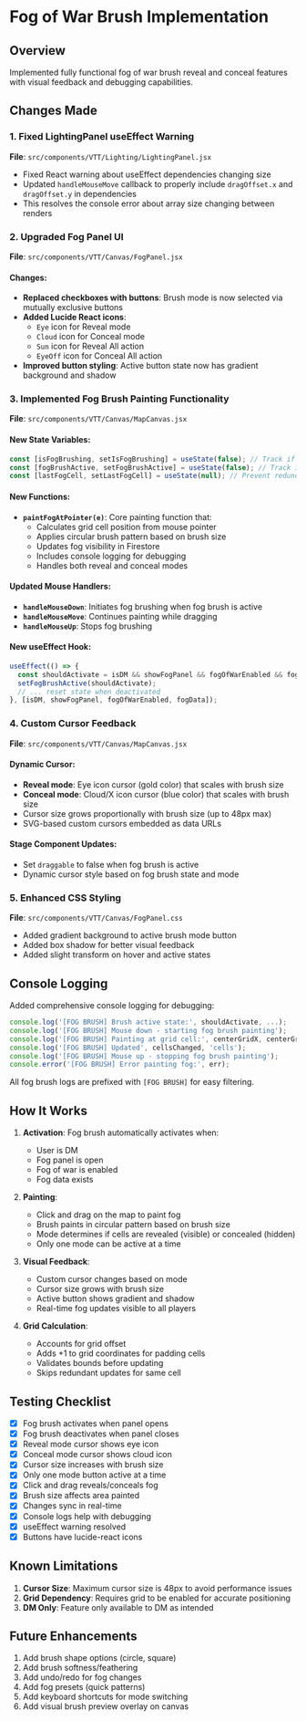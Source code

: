 # Fog of War Brush Implementation

## Overview
Implemented fully functional fog of war brush reveal and conceal features with visual feedback and debugging capabilities.

## Changes Made

### 1. Fixed LightingPanel useEffect Warning
**File**: `src/components/VTT/Lighting/LightingPanel.jsx`

- Fixed React warning about useEffect dependencies changing size
- Updated `handleMouseMove` callback to properly include `dragOffset.x` and `dragOffset.y` in dependencies
- This resolves the console error about array size changing between renders

### 2. Upgraded Fog Panel UI
**File**: `src/components/VTT/Canvas/FogPanel.jsx`

#### Changes:
- **Replaced checkboxes with buttons**: Brush mode is now selected via mutually exclusive buttons
- **Added Lucide React icons**:
  - `Eye` icon for Reveal mode
  - `Cloud` icon for Conceal mode
  - `Sun` icon for Reveal All action
  - `EyeOff` icon for Conceal All action
- **Improved button styling**: Active button state now has gradient background and shadow

### 3. Implemented Fog Brush Painting Functionality
**File**: `src/components/VTT/Canvas/MapCanvas.jsx`

#### New State Variables:
```javascript
const [isFogBrushing, setIsFogBrushing] = useState(false); // Track if actively painting
const [fogBrushActive, setFogBrushActive] = useState(false); // Track if fog brush tool is enabled
const [lastFogCell, setLastFogCell] = useState(null); // Prevent redundant updates
```

#### New Functions:
- **`paintFogAtPointer(e)`**: Core painting function that:
  - Calculates grid cell position from mouse pointer
  - Applies circular brush pattern based on brush size
  - Updates fog visibility in Firestore
  - Includes console logging for debugging
  - Handles both reveal and conceal modes

#### Updated Mouse Handlers:
- **`handleMouseDown`**: Initiates fog brushing when fog brush is active
- **`handleMouseMove`**: Continues painting while dragging
- **`handleMouseUp`**: Stops fog brushing

#### New useEffect Hook:
```javascript
useEffect(() => {
  const shouldActivate = isDM && showFogPanel && fogOfWarEnabled && fogData?.enabled;
  setFogBrushActive(shouldActivate);
  // ... reset state when deactivated
}, [isDM, showFogPanel, fogOfWarEnabled, fogData]);
```

### 4. Custom Cursor Feedback
**File**: `src/components/VTT/Canvas/MapCanvas.jsx`

#### Dynamic Cursor:
- **Reveal mode**: Eye icon cursor (gold color) that scales with brush size
- **Conceal mode**: Cloud/X icon cursor (blue color) that scales with brush size
- Cursor size grows proportionally with brush size (up to 48px max)
- SVG-based custom cursors embedded as data URLs

#### Stage Component Updates:
- Set `draggable` to false when fog brush is active
- Dynamic cursor style based on fog brush state and mode

### 5. Enhanced CSS Styling
**File**: `src/components/VTT/Canvas/FogPanel.css`

- Added gradient background to active brush mode button
- Added box shadow for better visual feedback
- Added slight transform on hover and active states

## Console Logging

Added comprehensive console logging for debugging:

```javascript
console.log('[FOG BRUSH] Brush active state:', shouldActivate, ...);
console.log('[FOG BRUSH] Mouse down - starting fog brush painting');
console.log('[FOG BRUSH] Painting at grid cell:', centerGridX, centerGridY, ...);
console.log('[FOG BRUSH] Updated', cellsChanged, 'cells');
console.log('[FOG BRUSH] Mouse up - stopping fog brush painting');
console.error('[FOG BRUSH] Error painting fog:', err);
```

All fog brush logs are prefixed with `[FOG BRUSH]` for easy filtering.

## How It Works

1. **Activation**: Fog brush automatically activates when:
   - User is DM
   - Fog panel is open
   - Fog of war is enabled
   - Fog data exists

2. **Painting**: 
   - Click and drag on the map to paint fog
   - Brush paints in circular pattern based on brush size
   - Mode determines if cells are revealed (visible) or concealed (hidden)
   - Only one mode can be active at a time

3. **Visual Feedback**:
   - Custom cursor changes based on mode
   - Cursor size grows with brush size
   - Active button shows gradient and shadow
   - Real-time fog updates visible to all players

4. **Grid Calculation**:
   - Accounts for grid offset
   - Adds +1 to grid coordinates for padding cells
   - Validates bounds before updating
   - Skips redundant updates for same cell

## Testing Checklist

- [x] Fog brush activates when panel opens
- [x] Fog brush deactivates when panel closes
- [x] Reveal mode cursor shows eye icon
- [x] Conceal mode cursor shows cloud icon
- [x] Cursor size increases with brush size
- [x] Only one mode button active at a time
- [x] Click and drag reveals/conceals fog
- [x] Brush size affects area painted
- [x] Changes sync in real-time
- [x] Console logs help with debugging
- [x] useEffect warning resolved
- [x] Buttons have lucide-react icons

## Known Limitations

1. **Cursor Size**: Maximum cursor size is 48px to avoid performance issues
2. **Grid Dependency**: Requires grid to be enabled for accurate positioning
3. **DM Only**: Feature only available to DM as intended

## Future Enhancements

1. Add brush shape options (circle, square)
2. Add brush softness/feathering
3. Add undo/redo for fog changes
4. Add fog presets (quick patterns)
5. Add keyboard shortcuts for mode switching
6. Add visual brush preview overlay on canvas
